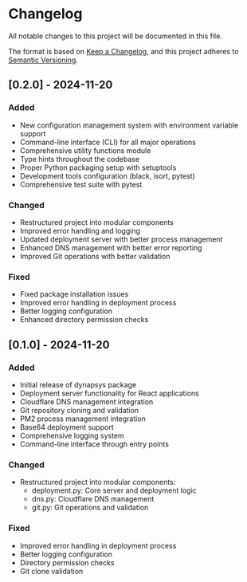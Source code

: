 # Changelog

All notable changes to this project will be documented in this file.

The format is based on [Keep a Changelog](https://keepachangelog.com/en/1.0.0/),
and this project adheres to [Semantic Versioning](https://semver.org/spec/v2.0.0.html).

## [0.2.0] - 2024-11-20

### Added
- New configuration management system with environment variable support
- Command-line interface (CLI) for all major operations
- Comprehensive utility functions module
- Type hints throughout the codebase
- Proper Python packaging setup with setuptools
- Development tools configuration (black, isort, pytest)
- Comprehensive test suite with pytest

### Changed
- Restructured project into modular components
- Improved error handling and logging
- Updated deployment server with better process management
- Enhanced DNS management with better error reporting
- Improved Git operations with better validation

### Fixed
- Fixed package installation issues
- Improved error handling in deployment process
- Better logging configuration
- Enhanced directory permission checks

## [0.1.0] - 2024-11-20

### Added
- Initial release of dynapsys package
- Deployment server functionality for React applications
- Cloudflare DNS management integration
- Git repository cloning and validation
- PM2 process management integration
- Base64 deployment support
- Comprehensive logging system
- Command-line interface through entry points

### Changed
- Restructured project into modular components:
  - deployment.py: Core server and deployment logic
  - dns.py: Cloudflare DNS management
  - git.py: Git operations and validation

### Fixed
- Improved error handling in deployment process
- Better logging configuration
- Directory permission checks
- Git clone validation
